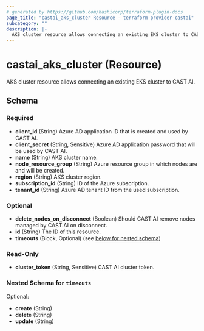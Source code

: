 ```yaml
---
# generated by https://github.com/hashicorp/terraform-plugin-docs
page_title: "castai_aks_cluster Resource - terraform-provider-castai"
subcategory: ""
description: |-
  AKS cluster resource allows connecting an existing EKS cluster to CAST AI.
---
```


# castai_aks_cluster (Resource)

AKS cluster resource allows connecting an existing EKS cluster to CAST AI.



<!-- schema generated by tfplugindocs -->
## Schema

### Required

- **client_id** (String) Azure AD application ID that is created and used by CAST AI.
- **client_secret** (String, Sensitive) Azure AD application password that will be used by CAST AI.
- **name** (String) AKS cluster name.
- **node_resource_group** (String) Azure resource group in which nodes are and will be created.
- **region** (String) AKS cluster region.
- **subscription_id** (String) ID of the Azure subscription.
- **tenant_id** (String) Azure AD tenant ID from the used subscription.

### Optional

- **delete_nodes_on_disconnect** (Boolean) Should CAST AI remove nodes managed by CAST.AI on disconnect.
- **id** (String) The ID of this resource.
- **timeouts** (Block, Optional) (see [below for nested schema](#nestedblock--timeouts))

### Read-Only

- **cluster_token** (String, Sensitive) CAST AI cluster token.

<a id="nestedblock--timeouts"></a>
### Nested Schema for `timeouts`

Optional:

- **create** (String)
- **delete** (String)
- **update** (String)


